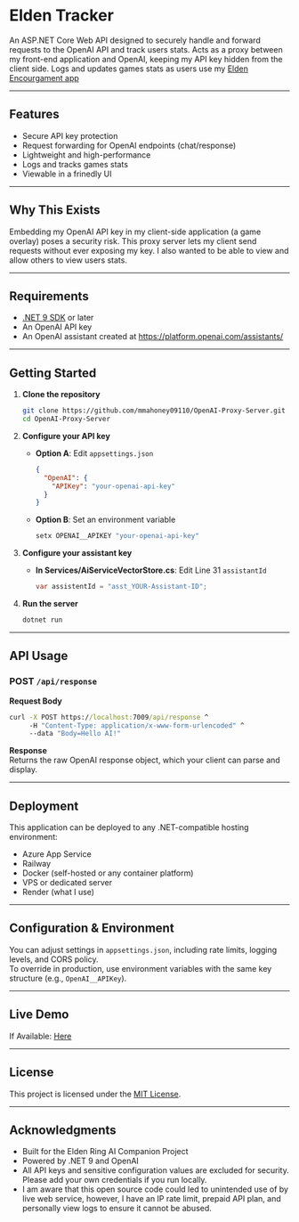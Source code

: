 # Elden Tracker

An ASP.NET Core Web API designed to securely handle and forward requests to the OpenAI API and track users stats. Acts as a proxy between my front-end application and OpenAI, keeping my API key hidden from the client side. Logs and updates games stats as users use my [Elden Encourgament app](https://github.com/mmahoney09110/EldenRingEncouragement)

---

## Features

- Secure API key protection  
- Request forwarding for OpenAI endpoints (chat/response)  
- Lightweight and high-performance  
- Logs and tracks games stats
- Viewable in a frinedly UI

---

## Why This Exists

Embedding my OpenAI API key in my client-side application (a game overlay) poses a security risk. This proxy server lets my client send requests without ever exposing my key. I also wanted to be able to view and allow others to view users stats.

---

## Requirements

- [.NET 9 SDK](https://dotnet.microsoft.com/download) or later  
- An OpenAI API key  
- An OpenAI assistant created at https://platform.openai.com/assistants/

---

## Getting Started

1. **Clone the repository**  
   ```bash
   git clone https://github.com/mmahoney09110/OpenAI-Proxy-Server.git
   cd OpenAI-Proxy-Server
   ```

2. **Configure your API key**  
   - **Option A**: Edit `appsettings.json`  
     ```json
     {
       "OpenAI": {
         "APIKey": "your-openai-api-key"
       }
     }
     ```  
   - **Option B**: Set an environment variable  
     ```bash
     setx OPENAI__APIKEY "your-openai-api-key"
     ```
3. **Configure your assistant key**  
   - **In Services/AiServiceVectorStore.cs**: Edit Line 31 `assistantId`  
     ```C#
     var assistentId = "asst_YOUR-Assistant-ID";
     ```  

3. **Run the server**  
   ```bash
   dotnet run
   ```

---

## API Usage

### POST `/api/response`

**Request Body**
```cmd
curl -X POST https://localhost:7009/api/response ^
     -H "Content-Type: application/x-www-form-urlencoded" ^
     --data "Body=Hello AI!"
```

**Response**  
Returns the raw OpenAI response object, which your client can parse and display.

---

## Deployment

This application can be deployed to any .NET-compatible hosting environment:

- Azure App Service  
- Railway  
- Docker (self-hosted or any container platform)  
- VPS or dedicated server
- Render (what I use)

---

## Configuration & Environment

You can adjust settings in `appsettings.json`, including rate limits, logging levels, and CORS policy.  
To override in production, use environment variables with the same key structure (e.g., `OpenAI__APIKey`).

---

## Live Demo

If Available: [Here](https://openai-proxy-server-vo9f.onrender.com)

---

## License

This project is licensed under the [MIT License](LICENSE).

---

## Acknowledgments

- Built for the Elden Ring AI Companion Project  
- Powered by .NET 9 and OpenAI
- All API keys and sensitive configuration values are excluded for security. Please add your own credentials if you run locally.
- I am aware that this open source code could led to unintended use of by live web service, however, I have an IP rate limit, prepaid API plan, and personally view logs to ensure it cannot be abused.
